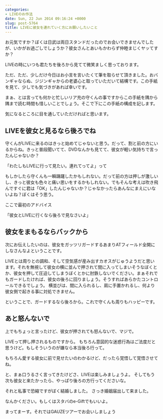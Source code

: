 ```yaml
---
categories:
- LIVEのお作法
date: Sun, 22 Jun 2014 09:16:24 +0000
slug: post-5764
title: LIVEに彼女を連れていく方にお願いしたいこと
---
```


お元気ですか？ぼくは日武は両日スタンドだったのでお会いできませんでしたが、いかがお過ごしでしょうか？彼女さんとあいもかわらず仲睦まじくヤッてすか？

LIVEの時にいつも君たちを後ろから見てて微笑ましく思っております。

ただ、ただ、少しだけ今日はお小言を言いたくて筆を取らせて頂きました。おバンギャならぬ、ジジンギャからの老婆心と取っていただいて結構です。この手紙を見て、少しでも気づきがあれば幸いです。

まぁ、とは言っても何かと忙しいリア充の守くんの事ですからこの手紙を隅から隅まで読む時間も惜しいことでしょう。そこで下にこの手紙の構成を記します。

気になるところに目を通していただければと思います。

<h2>LIVEを彼女と見るなら後ろでね</h2>

守くんがLIVEに来るのはきっと始めてじゃないと思う。だって、割と前の方にいるからね。きっと普段聞いてて、DVDなんかも見てて、彼女が軽い気持ちで言ったんじゃないか？

「わたしもLIVEに行って見たい。連れてってよ」って

もしかしたら守くんも一瞬躊躇したかもしれない。だって前の方は押しが激しいし、きっと彼女も色々と痛い思いをするかもしれない。でもそんな考えは吹き飛んですぐに君は「OK」したんじゃないか？じゃなかったらあんなにまえにいないよね？ぼくはそう思う。

ここで最初のアドバイス

「彼女とLIVEに行くなら後ろで見なさいよ」


<h2>彼女をまもるならバックから</h2>

次にお伝えしたいのは、彼女をガッツリガードするあまりATフィールド全開にしなさんなよということです。


LIVEとは周りとの調和、そして空気感が産み出すカオスがじゅうようだと思います。それを無視して彼女の横に並んで押されて間に入ってしまいそうなぼくとか、彼女を押して圧迫してしまうぼくとかに肘鉄しないでください。まぁそれでもガードしたければ、彼女の後ろに回りましょう。そうすればあらかたコントロールできるでしょう。
横並びは、間に入られるし、肩に手置かれるし、何より彼女側で起きる事に対処できません。

ということで、ガードするなら後ろから。これで守くんも周りもハッピーです。


<h2>あと怒んないで</h2>

上でもちょっと言ったけど、彼女が押されても怒んないで、マジで。

LIVEって押し押されるものですから。
もちろん意図的な迷惑行為はご法度だと思うけど。もしそういうのが嫌なら本当後ろ行って。

もちろん愛する彼女に前で見せたいのわかるけど、だったら覚悟して覚悟させてね。


と、まぁ口うるさく言ってきたけどさ、LIVEは楽しみましょうよ。
そしてもう次も彼女と来たかったら、やっぱり後ろの方行ってくださいな。

それと私事で恐縮ですがぼく結婚しました。
さっき婚姻届出して来ました。

なんかください。もしくはスタバのe-Giftでもいいよ。

まってまーす。それではGAUZEツアーでお会いしましょう
